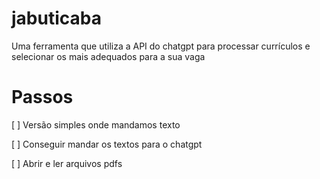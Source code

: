 # jabuticaba
Uma ferramenta que utiliza a API do chatgpt para processar currículos e selecionar os mais adequados para a sua vaga

# Passos

[ ] Versão simples onde mandamos texto

[ ] Conseguir mandar os textos para o chatgpt

[ ] Abrir e ler arquivos pdfs

